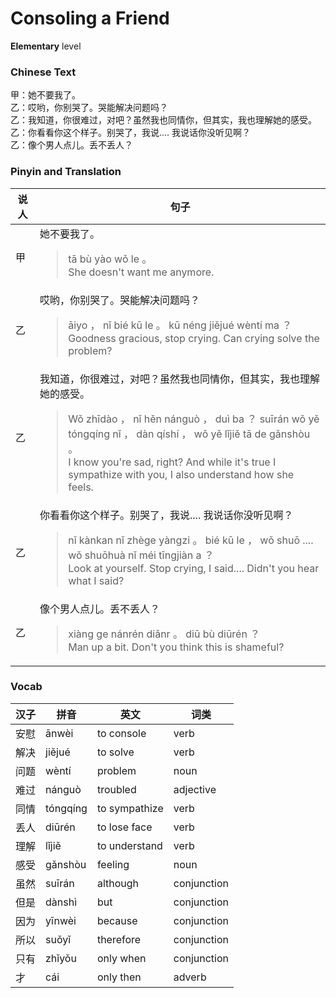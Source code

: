 # Consoling a Friend
**Elementary** level
### Chinese Text
甲：她不要我了。<br />乙：哎哟，你别哭了。哭能解决问题吗？<br />乙：我知道，你很难过，对吧？虽然我也同情你，但其实，我也理解她的感受。<br />乙：你看看你这个样子。别哭了，我说.... 我说话你没听见啊？<br />乙：像个男人点儿。丢不丢人？

### Pinyin and Translation
|说人|句子|
|----|----|
|甲|她不要我了。<blockquote>tā bù yào wǒ le 。<br />She doesn't want me anymore.</blockquote>|
|乙|哎哟，你别哭了。哭能解决问题吗？<blockquote>āiyo ， nǐ bié kū le 。 kū néng jiějué wèntí ma ？<br />Goodness gracious, stop crying. Can crying solve the problem?</blockquote>|
|乙|我知道，你很难过，对吧？虽然我也同情你，但其实，我也理解她的感受。<blockquote>Wǒ zhīdào ， nǐ hěn nánguò ， duì ba ？ suīrán wǒ yě tóngqíng nǐ ， dàn qíshí ， wǒ yě lǐjiě tā de gǎnshòu 。<br />I know you're sad, right? And while it's true I sympathize with you, I also understand how she feels.</blockquote>|
|乙|你看看你这个样子。别哭了，我说.... 我说话你没听见啊？<blockquote>nǐ kànkan nǐ zhège yàngzi 。 bié kū le ， wǒ shuō .... wǒ shuōhuà nǐ méi tīngjiàn a ？<br />Look at yourself. Stop crying, I said.... Didn't you hear what I said?</blockquote>|
|乙|像个男人点儿。丢不丢人？<blockquote>xiàng ge nánrén diǎnr 。 diū bù diūrén ？<br />Man up a bit. Don't you think this is shameful?</blockquote>|
### Vocab
|汉子|拼音|英文|词类|
|----|----|----|----|
|安慰|ānwèi|to console|verb|
|解决|jiějué|to solve|verb|
|问题|wèntí|problem|noun|
|难过|nánguò|troubled|adjective|
|同情|tóngqíng|to sympathize|verb|
|丢人|diūrén|to lose face|verb|
|理解|lǐjiě|to understand|verb|
|感受|gǎnshòu|feeling|noun|
|虽然|suīrán|although|conjunction|
|但是|dànshì|but|conjunction|
|因为|yīnwèi|because|conjunction|
|所以|suǒyǐ|therefore|conjunction|
|只有|zhǐyǒu|only when|conjunction|
|才|cái|only then|adverb|